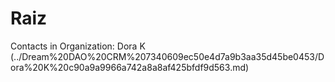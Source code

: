 # Raiz

Contacts in Organization: Dora K (../Dream%20DAO%20CRM%207340609ec50e4d7a9b3aa35d45be0453/Dora%20K%20c90a9a9966a742a8a8af425bfdf9d563.md)